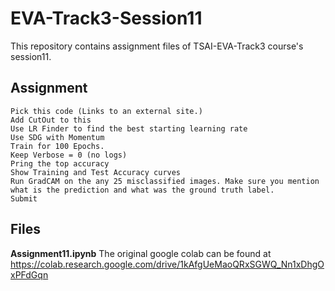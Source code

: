 # EVA-Track3-Session11
This repository contains assignment files of TSAI-EVA-Track3 course's session11.

## Assignment

    Pick this code (Links to an external site.) 
    Add CutOut to this
    Use LR Finder to find the best starting learning rate
    Use SDG with Momentum
    Train for 100 Epochs. 
    Keep Verbose = 0 (no logs)
    Pring the top accuracy
    Show Training and Test Accuracy curves
    Run GradCAM on the any 25 misclassified images. Make sure you mention what is the prediction and what was the ground truth label.
    Submit


## Files

**Assignment11.ipynb**
The original google colab can be found at https://colab.research.google.com/drive/1kAfgUeMaoQRxSGWQ_Nn1xDhgOxPFdGqn

